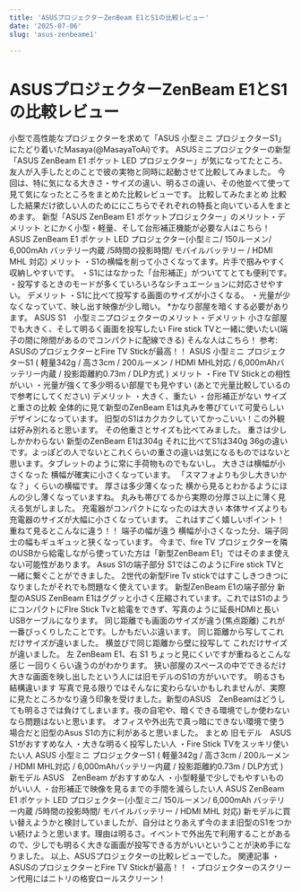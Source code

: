 ```yaml
---
title: 'ASUSプロジェクターZenBeam E1とS1の比較レビュー'
date: '2025-07-06'
slug: 'asus-zenbeame1'

---
```


# ASUSプロジェクターZenBeam E1とS1の比較レビュー

小型で高性能なプロジェクターを求めて「ASUS 小型ミニ プロジェクターS1」にたどり着いたMasaya(@MasayaToAi)です。
ASUSミニプロジェクターの新型「ASUS ZenBeam E1 ポケット LED プロジェクター」が気になってたところ、友人が入手したとのことで彼の実物と同時に起動させて比較してみました。
今回は、特に気になる大きさ・サイズの違い、明るさの違い、その他並べて使って見て気になったところをまとめた比較レビューです。
比較してみたまとめ
比較した結果だけ欲しい人のためににこちらでそれぞれの特長と向いている人をまとめます。
新型「ASUS ZenBeam E1 ポケットプロジェクター」のメリット・デメリット
とにかく小型・軽量、そして台形補正機能が必要な人はこちら！
ASUS ZenBeam E1 ポケット LED プロジェクター(小型ミニ/ 150ルーメン/ 6,000mAh バッテリー内蔵 /5時間の投影時間/ モバイルバッテリー / HDMI MHL 対応)
メリット
・S1の横幅を削って小さくなってます。片手で掴みやすく収納しやすいです。
・S1にはなかった「台形補正」がついててとても便利です。
・投写するときのモードが多くていろいろなシチュエーションに対応させやすい。
デメリット
・S1に比べて投写する画面のサイズが小さくなる。
・光量が少なくなっていて、映し出す映像が少し暗い。
*かなり部屋を暗くする必要があります。
ASUS S1　小型ミニプロジェクターのメリット・デメリット
小さな部屋でも大きく、そして明るく画面を投写したい
Fire stick TVと一緒に使いたい(端子の間に隙間があるのでコンパクトに配線できる)
そんな人はこちら！
参考: ASUSのプロジェクターとFire TV Stickが最高！！
ASUS 小型ミニ プロジェクターS1 ( 軽量342g / 高さ3cm / 200ルーメン / HDMI MHL対応 / 6,000mAhバッテリー内蔵 / 投影距離約0.73m / DLP方式 )
メリット
・Fire TV Stickとの相性がいい
・光量が強くて多少明るい部屋でも見やすい
(あとで光量比較しているので参考にしてください)
デメリット
・大きく、重たい
・台形補正がない
サイズと重さの比較
全体的に見て新型のZenBeam E1は丸みを帯びていて可愛らしいデザインになっています。
旧型のS1はカクカクしていてかっこいい！この外観は好み別れると思います。
その他重さとサイズも比べてみました。
重さは少ししかかわらない
新型のZenBeam E1は304g
それに比べてS1は340g
36gの違いです。よっぽどの人でないとこれくらいの重さの違いは気になるものではないと思います。タブレットのように常に手荷物ものでもないし。
大きさは横幅が小さくなった
横幅が確実に小さくなっています。
「スマフォよりも少し大きいかな？」くらいの横幅です。
厚さは多少薄くなった
横から見るとわかるようにほんの少し薄くなっていますね。
丸みも帯びてるから実際の分厚さ以上に薄く見える気がしました。
充電器がコンパクトになったのは大きい
本体サイズよりも充電器のサイズが大幅に小さくなっています。
これはすごく嬉しいポイント！
重ねて見るとこんなに違う！！
端子の幅が違う
横幅が小さくなった分、端子同士の幅もギュギュッと狭くなっています。
今まで、fire TV プロジェクターを隣のUSBから給電しながら使っていた方は「新型ZenBeam E1」ではそのまま使えない可能性があります。
Asus S1の端子部分
S1ではこのようにFire stick TVと一緒に繋ぐことができました。 2世代の新型Fire Tv stickではすこしきつきつになりましたがそれでも問題なく使えています。
新型ZenBeam E1の端子部分
新型のASUS ZenBeam E1はググッと小さく圧縮されています。これではS1のようにコンパクトにFIre Stick Tvと給電をできず、写真のように延長HDMIと長いUSBケーブルになります。
同じ距離でも画面のサイズが違う(焦点距離)
これが一番びっくりしたことです。しかもだいぶ違います。
同じ距離から写してこれだけサイズが違いました。
横並びで同じ距離から壁に投写して
これだけサイズが違いました。
左 ZenBeam E1、右 S1
ちょっと見にくいですが重ねるとこんな感じ
一回りくらい違うのがわかります。
狭い部屋のスペースの中でできるだけ大きな画面を映し出したという人には旧モデルのS1の方がいいです。
明るさも結構違います
写真で見る限りではそんなに変わらないかもしれませんが、実際に見たところかなり違う印象を受けました。新型のASUS　ZenBeamはどうしても明るさでは負けてしまいます。夜の自宅や、暗くできる環境でしか使わないなら問題はないと思います。
オフィスや外出先で真っ暗にできない環境で使う場合だと旧型のAsus S1の方に利があると思いました。
まとめ
旧モデル　ASUS S1がおすすめな人
・大きな明るく投写したい人
・Fire Stick TVをスッキリ使いたい人
ASUS 小型ミニ プロジェクターS1 ( 軽量342g / 高さ3cm / 200ルーメン / HDMI MHL対応 / 6,000mAhバッテリー内蔵 / 投影距離約0.73m / DLP方式 )
新モデル ASUS　ZenBeam がおすすめな人
・小型軽量で少しでもやすいものがいい人
・台形補正で映像を見るまでの手間を減らしたい人
ASUS ZenBeam E1 ポケット LED プロジェクター(小型ミニ/ 150ルーメン/ 6,000mAh バッテリー内蔵 /5時間の投影時間/ モバイルバッテリー / HDMI MHL 対応)
新モデルに買い替えようかと検討していましたが、自分はとりあえず今のまま旧型のS1をつかい続けようと思います。理由は明るさ。イベントで外出先で利用することがあるので、少しでも明るく大きな画面が投写できる方がいいということが決め手になりました。
以上、ASUSプロジェクターの比較レビューでした。
関連記事
・ ASUSのプロジェクターとFire TV Stickが最高！！
・プロジェクターのスクリーン代用にはニトリの格安ロールスクリーン！